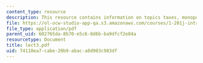 ```yaml
---
content_type: resource
description: This resource contains information on topics taxes, monopolies and stakeholders.
file: https://ol-ocw-studio-app-qa.s3.amazonaws.com/courses/1-201j-introduction-to-transportation-systems-fall-2006/74110ea7cabe20b9abaca8d903c983df_lect3.pdf
file_type: application/pdf
parent_uid: 602765da-8b70-e5c6-8d6b-ba9dfcf2e84a
resourcetype: Document
title: lect3.pdf
uid: 74110ea7-cabe-20b9-abac-a8d903c983df
---
```

